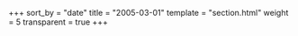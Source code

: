 +++
sort_by = "date"
title = "2005-03-01"
template = "section.html"
weight = 5
transparent = true
+++